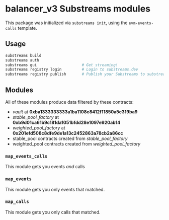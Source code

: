 # balancer_v3 Substreams modules

This package was initialized via `substreams init`, using the `evm-events-calls` template.

## Usage

```bash
substreams build
substreams auth
substreams gui       			  # Get streaming!
substreams registry login         # Login to substreams.dev
substreams registry publish       # Publish your Substreams to substreams.dev
```

## Modules

All of these modules produce data filtered by these contracts:
- _vault_ at **0xba1333333333a1ba1108e8412f11850a5c319ba9**
- _stable_pool_factory_ at **0xb9d01ca61b9c181da1051bfdd28e1097e920ab14**
- _weighted_pool_factory_ at **0x201efd508c8dfe9de1a13c2452863a78cb2a86cc**
- stable_pool contracts created from _stable_pool_factory_
- weighted_pool contracts created from _weighted_pool_factory_
### `map_events_calls`

This module gets you events _and_ calls


### `map_events`

This module gets you only events that matched.



### `map_calls`

This module gets you only calls that matched.


